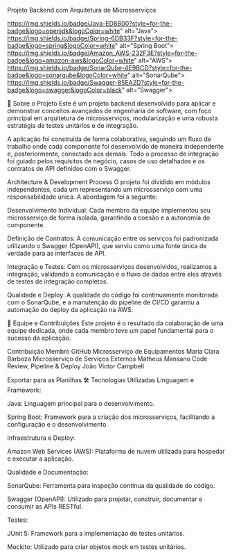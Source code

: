 Projeto Backend com Arquitetura de Microsserviços

https://img.shields.io/badge/Java-ED8B00?style=for-the-badge&logo=openjdk&logoColor=white" alt="Java">
https://img.shields.io/badge/Spring-6DB33F?style=for-the-badge&logo=spring&logoColor=white" alt="Spring Boot">
https://img.shields.io/badge/Amazon_AWS-232F3E?style=for-the-badge&logo=amazon-aws&logoColor=white" alt="AWS">
https://img.shields.io/badge/SonarQube-4E9BCD?style=for-the-badge&logo=sonarqube&logoColor=white" alt="SonarQube">
https://img.shields.io/badge/Swagger-85EA2D?style=for-the-badge&logo=swagger&logoColor=black" alt="Swagger">

📖 Sobre o Projeto
Este é um projeto backend desenvolvido para aplicar e demonstrar conceitos avançados de engenharia de software, com foco principal em arquitetura de microsserviços, modularização e uma robusta estratégia de testes unitários e de integração.

A aplicação foi construída de forma colaborativa, seguindo um fluxo de trabalho onde cada componente foi desenvolvido de maneira independente e, posteriormente, conectado aos demais. Todo o processo de integração foi guiado pelos requisitos de negócio, casos de uso detalhados e os contratos de API definidos com o Swagger.

Architecture & Development Process
O projeto foi dividido em módulos independentes, cada um representando um microsserviço com uma responsabilidade única. A abordagem foi a seguinte:

Desenvolvimento Individual: Cada membro da equipe implementou seu microsserviço de forma isolada, garantindo a coesão e a autonomia do componente.

Definição de Contratos: A comunicação entre os serviços foi padronizada utilizando o Swagger (OpenAPI), que serviu como uma fonte única de verdade para as interfaces de API.

Integração e Testes: Com os microsserviços desenvolvidos, realizamos a integração, validando a comunicação e o fluxo de dados entre eles através de testes de integração completos.

Qualidade e Deploy: A qualidade do código foi continuamente monitorada com o SonarQube, e a manutenção do pipeline de CI/CD garantiu a automação do deploy da aplicação na AWS.

👥 Equipe e Contribuições
Este projeto é o resultado da colaboração de uma equipe dedicada, onde cada membro teve um papel fundamental para o sucesso da aplicação.

Contribuição	Membro	GitHub
Microsserviço de Equipamentos	Maria Clara Barboza	
Microsserviço de Serviços Externos	Matheus Mansano	
Code Review, Pipeline & Deploy	João Victor Campbell	

Exportar para as Planilhas
🛠️ Tecnologias Utilizadas
Linguagem e Framework:

Java: Linguagem principal para o desenvolvimento.

Spring Boot: Framework para a criação dos microsserviços, facilitando a configuração e o desenvolvimento.

Infraestrutura e Deploy:

Amazon Web Services (AWS): Plataforma de nuvem utilizada para hospedar e executar a aplicação.

Qualidade e Documentação:

SonarQube: Ferramenta para inspeção contínua da qualidade do código.

Swagger (OpenAPI): Utilizado para projetar, construir, documentar e consumir as APIs RESTful.

Testes:

JUnit 5: Framework para a implementação de testes unitários.

Mockito: Utilizado para criar objetos mock em testes unitários.
